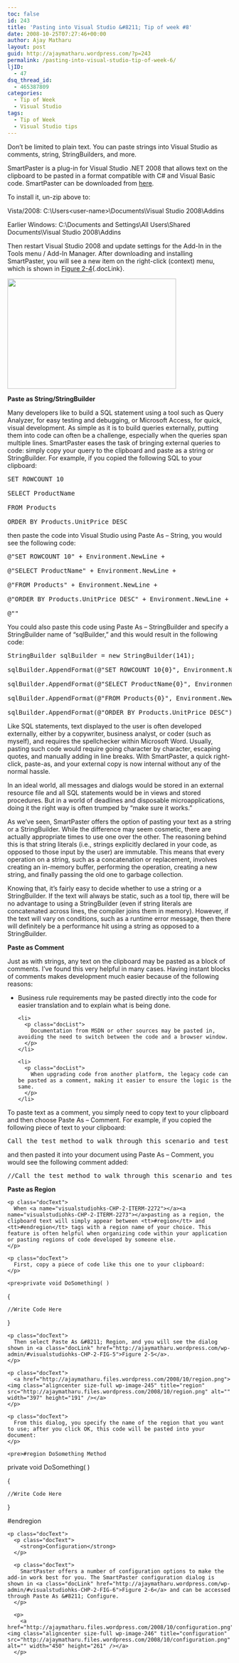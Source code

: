 ```yaml
---
toc: false
id: 243
title: 'Pasting into Visual Studio &#8211; Tip of week #8'
date: 2008-10-25T07:27:46+00:00
author: Ajay Matharu
layout: post
guid: http://ajaymatharu.wordpress.com/?p=243
permalink: /pasting-into-visual-studio-tip-of-week-6/
ljID:
  - 47
dsq_thread_id:
  - 465387809
categories:
  - Tip of Week
  - Visual Studio
tags:
  - Tip of Week
  - Visual Studio tips
---
```

<p class="docText">
  <span class="docEmphBold">Don&#8217;t be limited to plain text. You can paste strings into Visual Studio as comments, string, StringBuilders, and more</span>.
</p>

<a name="visualstudiohks-CHP-2-ITERM-2260"></a>

<p class="docText">
  SmartPaster is a plug-in for Visual Studio .NET 2008 that allows text on the clipboard to be pasted in a format compatible with C# and Visual Basic code. <a name="visualstudiohks-CHP-2-ITERM-2261"></a>SmartPaster can be downloaded from <a href="http://www.box.net/shared/qn4g3ehvv4" target="_blank">here</a>.
</p>

To install it, un-zip above to:
  
Vista/2008: C:\Users\<user-name>\Documents\Visual Studio 2008\Addins
  
Earlier Windows: C:\Documents and Settings\All Users\Shared Documents\Visual Studio 2008\Addins

Then restart Visual Studio 2008 and update settings for the Add-In in the Tools menu / Add-In Manager. After downloading and installing SmartPaster, you will see a new item on the right-click (context) menu, which is shown in [Figure 2-4](http://ajaymatharu.wordpress.com/wp-admin/#visualstudiohks-CHP-2-FIG-4){.docLink}.

<p class="docText">
  <a href="http://ajaymatharu.files.wordpress.com/2008/10/paster.png"><img class="aligncenter size-full wp-image-244" title="paster" src="http://ajaymatharu.files.wordpress.com/2008/10/paster.png" alt="" width="379" height="248" /></a>
</p>

<p class="docText">
  <strong>Paste as String/StringBuilder</strong>
</p>

<p class="docText">
  Many developers like to build a <a name="visualstudiohks-CHP-2-ITERM-2266"></a><a name="visualstudiohks-CHP-2-ITERM-2267"></a>SQL statement using a tool such as Query Analyzer, for easy testing and debugging, or Microsoft Access, for quick, visual development. As simple as it is to build queries externally, putting them into code can often be a challenge, especially when the queries span multiple lines. SmartPaster eases the task of bringing external queries to code: simply copy your query to the clipboard and paste as a string or StringBuilder. For example, if you copied the following SQL to your clipboard:
</p>

<pre>SET ROWCOUNT 10

SELECT ProductName

FROM Products

ORDER BY Products.UnitPrice DESC</pre>

<p class="docText">
  then paste the code into Visual Studio using Paste As &#8211; String, you would see the following code:
</p>

<pre>@"SET ROWCOUNT 10" + Environment.NewLine +

@"SELECT ProductName" + Environment.NewLine +

@"FROM Products" + Environment.NewLine +

@"ORDER BY Products.UnitPrice DESC" + Environment.NewLine +

@""</pre>

<p class="docText">
  You could also paste this code using Paste As &#8211; StringBuilder and specify a StringBuilder name of &#8220;sqlBuilder,&#8221; and this would result in the following code:
</p>

<pre>StringBuilder sqlBuilder = new StringBuilder(141);

sqlBuilder.AppendFormat(@"SET ROWCOUNT 10{0}", Environment.NewLine);

sqlBuilder.AppendFormat(@"SELECT ProductName{0}", Environment.NewLine);

sqlBuilder.AppendFormat(@"FROM Products{0}", Environment.NewLine);

sqlBuilder.AppendFormat(@"ORDER BY Products.UnitPrice DESC");</pre>

<p class="docText">
  Like SQL statements, text displayed to the user is often developed externally, either by a copywriter, business analyst, or coder (such as myself), and requires the spellchecker within Microsoft Word. Usually, pasting such code would require going character by character, escaping quotes, and manually adding in line breaks. With SmartPaster, a quick right-click, paste-as, and your external copy is now internal without any of the normal hassle.
</p>

<p class="docText">
  In an ideal world, all messages and dialogs would be stored in an external resource file and all SQL statements would be in views and stored procedures. But in a world of deadlines and disposable microapplications, doing it the right way is often trumped by &#8220;make sure it works.&#8221;
</p>

<p class="docText">
  As we&#8217;ve seen, SmartPaster offers the option of pasting your text as a string or a StringBuilder. While the difference may seem cosmetic, there are actually appropriate times to use one over the other. The reasoning behind this is that<a name="visualstudiohks-CHP-2-ITERM-2268"></a> string literals (i.e., strings explicitly declared in your code, as opposed to those input by the user) are immutable. This means that every operation on a string, such as a concatenation or replacement, involves creating an in-memory buffer, performing the operation, creating a new string, and finally passing the old one to garbage collection.
</p>

<p class="docText">
  Knowing that, it&#8217;s fairly easy to decide whether to use a string or a StringBuilder. If the text will always be static, such as a tool tip, there will be no advantage to using a StringBuilder (even if string literals are concatenated across lines, the compiler joins them in memory). However, if the text will vary on conditions, such as a runtime error message, then there will definitely be a performance hit using a string as opposed to a StringBuilder.
</p>

<p class="docText">
  <p class="docText">
    <strong>Paste as Comment</strong>
  </p>
  
  <p class="docText">
    <a name="visualstudiohks-CHP-2-ITERM-2269"></a><a name="visualstudiohks-CHP-2-ITERM-2270"></a><a name="visualstudiohks-CHP-2-ITERM-2271"></a>Just as with strings, any text on the clipboard may be pasted as a block of comments. I&#8217;ve found this very helpful in many cases. Having instant blocks of comments makes development much easier because of the following reasons:
  </p>
  
  <ul>
    <li>
      <p class="docList">
        Business rule requirements may be pasted directly into the code for easier translation and to explain what is being done.
      </p>
    </li>
    
    <li>
      <p class="docList">
        Documentation from MSDN or other sources may be pasted in, avoiding the need to switch between the code and a browser window.
      </p>
    </li>
    
    <li>
      <p class="docList">
        When upgrading code from another platform, the legacy code can be pasted as a comment, making it easier to ensure the logic is the same.
      </p>
    </li>
  </ul>
  
  <p class="docText">
    To paste text as a comment, you simply need to copy text to your clipboard and then choose Paste As &#8211; Comment. For example, if you copied the following piece of text to your clipboard:
  </p>
  
  <pre>Call the test method to walk through this scenario and test every part.</pre>
  
  <p class="docText">
    and then pasted it into your document using Paste As &#8211; Comment, you would see the following comment added:
  </p>
  
  <pre>//Call the test method to walk through this scenario and test every part.</pre>
  
  <p class="docText">
    <p class="docText">
      <strong>Paste as Region</strong>
    </p>
    
    <p class="docText">
      When <a name="visualstudiohks-CHP-2-ITERM-2272"></a><a name="visualstudiohks-CHP-2-ITERM-2273"></a>pasting as a region, the clipboard text will simply appear between <tt>#region</tt> and <tt>#endregion</tt> tags with a region name of your choice. This feature is often helpful when organizing code within your application or pasting regions of code developed by someone else.
    </p>
    
    <p class="docText">
      First, copy a piece of code like this one to your clipboard:
    </p>
    
    <pre>private void DoSomething( )

{

    //Write Code Here

}</pre>
    
    <p class="docText">
      Then select Paste As &#8211; Region, and you will see the dialog shown in <a class="docLink" href="http://ajaymatharu.wordpress.com/wp-admin/#visualstudiohks-CHP-2-FIG-5">Figure 2-5</a>.
    </p>
    
    <p class="docText">
      <a href="http://ajaymatharu.files.wordpress.com/2008/10/region.png"><img class="aligncenter size-full wp-image-245" title="region" src="http://ajaymatharu.files.wordpress.com/2008/10/region.png" alt="" width="397" height="191" /></a>
    </p>
    
    <p class="docText">
      From this dialog, you specify the name of the region that you want to use; after you click OK, this code will be pasted into your document:
    </p>
    
    <pre>#region DoSomething Method

private void DoSomething( )

{

    //Write Code Here

}

#endregion</pre>
    
    <p class="docText">
      <p class="docText">
        <strong>Configuration</strong>
      </p>
      
      <p class="docText">
        SmartPaster offers a number of configuration options to make the add-in work best for you. The SmartPaster configuration dialog is shown in <a class="docLink" href="http://ajaymatharu.wordpress.com/wp-admin/#visualstudiohks-CHP-2-FIG-6">Figure 2-6</a> and can be accessed through Paste As &#8211; Configure.
      </p>
      
      <p>
        <a href="http://ajaymatharu.files.wordpress.com/2008/10/configuration.png"><img class="aligncenter size-full wp-image-246" title="configuration" src="http://ajaymatharu.files.wordpress.com/2008/10/configuration.png" alt="" width="450" height="261" /></a>
      </p>
